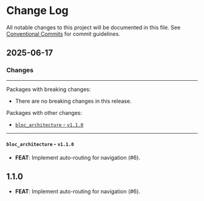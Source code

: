 # Change Log

All notable changes to this project will be documented in this file.
See [Conventional Commits](https://conventionalcommits.org) for commit guidelines.

## 2025-06-17

### Changes

---

Packages with breaking changes:

 - There are no breaking changes in this release.

Packages with other changes:

 - [`bloc_architecture` - `v1.1.0`](#bloc_architecture---v110)

---

#### `bloc_architecture` - `v1.1.0`

 - **FEAT**: Implement auto-routing for navigation (#6).

## 1.1.0

 - **FEAT**: Implement auto-routing for navigation (#6).

